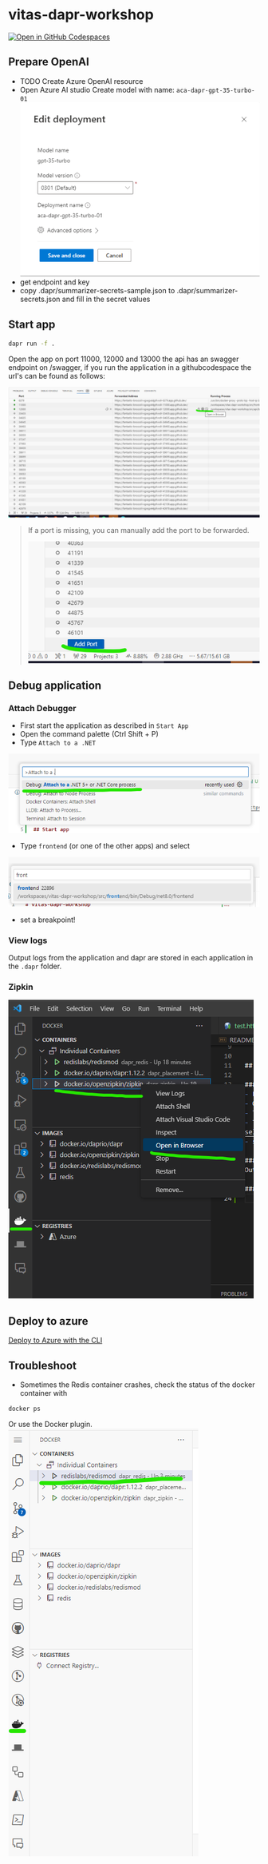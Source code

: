 # vitas-dapr-workshop
[![Open in GitHub Codespaces](https://github.com/codespaces/badge.svg)](https://codespaces.new/arnoldboersma/vitas-dapr-workshop)


## Prepare OpenAI
- TODO Create Azure OpenAI resource
- Open Azure AI studio
Create model with name: `aca-dapr-gpt-35-turbo-01`
![openaimodel](docs/images/openaimodel.png)
- get endpoint and key
- copy .dapr/summarizer-secrets-sample.json to .dapr/summarizer-secrets.json and fill in the secret values

## Start app

```bash
dapr run -f .
```

Open the app on port 11000, 12000 and 13000 the api has an swagger endpoint on /swagger, if you run the application in a githubcodespace the url's can be found as follows:

![Alt text](docs/images/port.png)

> If a port is missing, you can manually add the port to be forwarded.
>
> ![Alt text](docs/images/forewardport.png)

## Debug application

### Attach Debugger
- First start the application as described in `Start App`
- Open the command palette (Ctrl Shift + P)
- Type `Attach to a .NET`

![Attach to a .NET...](docs/images/attach.png)
- Type `frontend` (or one of the other apps) and select

![select frontend](docs/images/selectprocess.png)
- set a breakpoint!

### View logs
Output logs from the application and dapr are stored in each application in the `.dapr` folder.

### Zipkin
![Zipkin](docs/images/zipkin.png)

## Deploy to azure
[Deploy to Azure with the CLI](./deploy//containerapps/README.md)

## Troubleshoot
- Sometimes the Redis container crashes, check the status of the docker container with
```bash
docker ps
```
Or use the Docker plugin.
![container](docs/images/container.png)